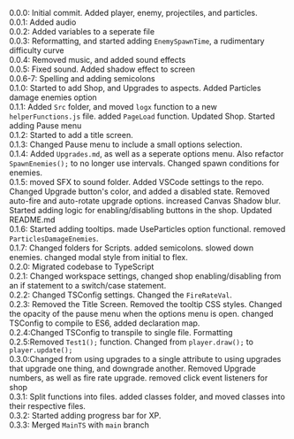 0.0.0: Initial commit. Added player, enemy, projectiles, and particles.  
0.0.1: Added audio  
0.0.2: Added variables to a seperate file  
0.0.3: Reformatting, and started adding `EnemySpawnTime`, a rudimentary difficulty curve  
0.0.4: Removed music, and added sound effects  
0.0.5: Fixed sound. Added shadow effect to screen  
0.0.6-7: Spelling and adding semicolons  
0.1.0: Started to add Shop, and Upgrades to aspects. Added Particles damage enemies option  
0.1.1: Added `Src` folder, and moved `logx` function to a new `helperFunctions.js` file. added `PageLoad` function. Updated Shop. Started adding Pause menu  
0.1.2: Started to add a title screen.  
0.1.3: Changed Pause menu to include a small options selection.  
0.1.4: Added `Upgrades.md`, as well as a seperate options menu. Also refactor `SpawnEnemies();` to no longer use intervals. Changed spawn conditions for enemies.  
0.1.5: moved SFX to sound folder. Added VSCode settings to the repo. Changed Upgrade button's color, and added a disabled state. Removed auto-fire and auto-rotate upgrade options. increased Canvas Shadow blur. Started adding logic for enabling/disabling buttons in the shop. Updated README.md  
0.1.6: Started adding tooltips. made UseParticles option functional. removed `ParticlesDamageEnemies`.   
0.1.7: Changed folders for Scripts. added semicolons. slowed down enemies. changed modal style from initial to flex.  
0.2.0: Migrated codebase to TypeScript  
0.2.1: Changed workspace settings, changed shop enabling/disabling from an if statement to a switch/case statement.   
0.2.2: Changed TSConfig settings. Changed the `FireRateVal`.   
0.2.3: Removed the Title Screen. Removed the tooltip CSS styles. Changed the opacity of the pause menu when the options menu is open. changed TSConfig to compile to ES6, added declaration map.  
0.2.4:Changed TSConfig to transpile to single file. Formatting  
0.2.5:Removed `Test1();` function. Changed from `player.draw();` to `player.update();`   
0.3.0:Changed from using upgrades to a single attribute to using upgrades that upgrade one thing, and downgrade another. Removed Upgrade numbers, as well as fire rate upgrade. removed click event listeners for shop  
0.3.1: Split functions into files. added classes folder, and moved classes into their respective files.  
0.3.2: Started adding progress bar for XP.   
0.3.3: Merged `MainTS` with `main` branch 
